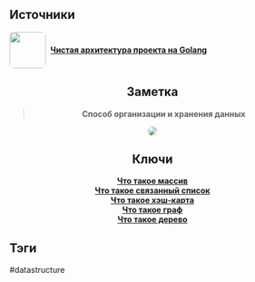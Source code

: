 <h2 align="left">Источники</h2>
<div style="text-align: left">
	<ul style="padding: 0; list-style-type: none; display: flex; flex-direction: column; align-items: left;">
		<li style="display: flex; align-items: center">
			<img
			style="border-radius: 8px; margin-right: 8px; width: 64px; height: 64px; object-fit: cover"
			src="https://i1.ytimg.com/vi/ijwbVxLMp58/maxresdefault.jpg" />
			<strong><a href="https://www.youtube.com/watch?v=ijwbVxLMp58">Чистая архитектура проекта на Golang</a></strong>
	    </li>
	</ul>
</div>
<h2 align="center">Заметка</h2>
<blockquote align="center">
		<strong>Способ организации и хранения данных</strong>
</blockquote>
<center>
	<img style="border-radius: 8px;" src="http://archives.interstellar.su/1/018e6816-d6bd-74c7-be12-1bb6dbe3f5f8.png" />
</center>
<h2 align="center">Ключи</h2>
<div style="display: flex; align-items: flex-start;">
	<ul style="list-style-type: none; margin: 0; padding: 0; text-align: center; flex-grow: 1;">
		<li><strong><a href="obsidian://open?file=Data Structures/Array/Что такое массив">Что такое массив</a></strong></li>
		<li><strong><a href="obsidian://open?file=Data Structures/Linked List/Что такое связанный список">Что такое связанный список</a></strong></li>
		<li><strong><a href="obsidian://open?file=Data Structures/Hash Map/Что такое хэш-карта">Что такое хэш-карта</a></strong></li>
		<li><strong><a href="obsidian://open?file=Data Structures/Graph/Что такое граф">Что такое граф</a></strong></li>
		<li><strong><a href="obsidian://open?file=Data Structures/Tree/Что такое дерево">Что такое дерево</a></strong></li>
	</ul>
</div>
<h2 align="left">Тэги</h2>
#datastructure